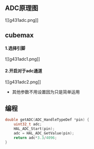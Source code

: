 ## ADC原理图
![[g431adc.png]]
## cubemax
#### 1.选择引脚
![[g431adc1.png]]
#### 2.开启对于adc通道
![[g431adc2.png]]
* 其他参数不用设置因为只是简单运用
## 编程
```c
double getADC(ADC_HandleTypeDef *pin) {
    uint32_t adc;
    HAL_ADC_Start(pin);
    adc = HAL_ADC_GetValue(pin);
    return adc*3.3/4096;
}
```